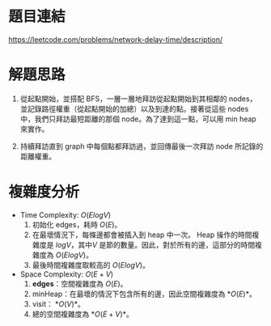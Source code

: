 # 題目連結

https://leetcode.com/problems/network-delay-time/description/

# 解題思路

1. 從起點開始，並搭配 BFS，一層一層地拜訪從起點開始到其相鄰的 nodes，並記錄路徑權重（從起點開始的加總）以及到達的點。接著從這些 nodes 中，我們只拜訪最短距離的那個 node。為了達到這一點，可以用 min heap 來實作。

2. 持續拜訪直到 graph 中每個點都拜訪過，並回傳最後一次拜訪 node 所記錄的距離權重。

# 複雜度分析

- Time Complexity: $O(ElogV)$
    1. 初始化 edges，耗時 $O(E)$。
    2. 在最壞情況下，每條邊都會被插入到 heap 中一次。 Heap 操作的時間複雜度是 $logV$，其中$V$ 是節的數量。因此，對於所有的邊，這部分的時間複雜度為 $O(ElogV)$。
    3. 最後時間複雜度取較高的 $O(ElogV)$。
- Space Complexity: $O(E+V)$
    1. **edges**：空間複雜度為 *O*(*E*)。
    2. minHeap：在最壞的情況下包含所有的邊，因此空間複雜度為 $*O(E)*$。
    3. visit： $*O(V)*$。
    4. 總的空間複雜度為 $*O(E+V)*$。
